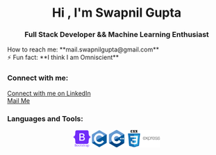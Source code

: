 <h1 style="text-align: center;">Hi , I'm Swapnil Gupta</h1>
<h3 style="text-align: center;">Full Stack Developer && Machine Learning Enthusiast</h3>

<ul style="list-style: none; padding-left: 0;">
  <li>
     How to reach me: **mail.swapnilgupta@gmail.com**
  </li>
  <li>
    ⚡ Fun fact: **I think I am Omniscient**
  </li>
</ul>

<h3 style="text-align: left;">Connect with me:</h3>

<ul style="list-style: none; padding-left: 0;">
  <li><a href="https://www.linkedin.com/in/swapnilgupta-ln/">Connect with me on LinkedIn</a></li>
  <li><a href="mail.swapnilgupta@gmail.com">Mail Me</a></li>
</ul>

<h3 style="text-align: left;">Languages and Tools:</h3>

<div style="display: flex; flex-wrap: wrap; justify-content: center;">  <a href="https://getbootstrap.com" target="_blank" rel="noreferrer">
    <img src="https://raw.githubusercontent.com/devicons/devicon/master/icons/bootstrap/bootstrap-plain-wordmark.svg" alt="bootstrap" width="40" height="40" />
  </a>
  <a href="https://www.cprogramming.com/" target="_blank" rel="noreferrer">
    <img src="https://raw.githubusercontent.com/devicons/devicon/master/icons/c/c-original.svg" alt="c" width="40" height="40" />
  </a>
  <a href="https://www.w3schools.com/cpp/" target="_blank" rel="noreferrer">
    <img src="https://raw.githubusercontent.com/devicons/devicon/master/icons/cplusplus/cplusplus-original.svg" alt="cplusplus" width="40" height="40" />
  </a>
  <a href="https://www.w3schools.com/css/" target="_blank" rel="noreferrer">
    <img src="https://raw.githubusercontent.com/devicons/devicon/master/icons/css3/css3-original-wordmark.svg" alt="css3" width="40" height="40" />
  </a>
  <br>
  <a href="https://expressjs.com" target="_blank" rel="noreferrer">
    <img src="https://raw.githubusercontent.com/devicons/devicon/master/icons/express/express-original-wordmark.svg" alt="express" width="40" height="40" />
  </a>
  </div>



